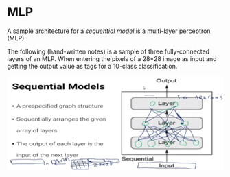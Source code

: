 


# MLP

A sample architecture for a *sequential model* is a multi-layer perceptron (MLP).

The following (hand-written notes) is a sample of three fully-connected layers of an MLP. When entering the pixels of a 28*28 image as input and getting the output value as tags for a 10-class classification.

![image info](./figs/seq_model_mlp.png)


